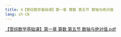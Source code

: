 ```yaml
---
title: 4【管综数学基础课】第一章 算数 第五节 数轴与绝对值
lang: zh-CN
---
```


[【管综数学基础课】第一章 算数 第五节 数轴与绝对值.pdf](https://note.godolphinx.org/images%2Fmath%2Fbasic%2F4%2F%E3%80%90%E7%AE%A1%E7%BB%BC%E6%95%B0%E5%AD%A6%E5%9F%BA%E7%A1%80%E8%AF%BE%E3%80%91%E7%AC%AC%E4%B8%80%E7%AB%A0%20%E7%AE%97%E6%95%B0%20%E7%AC%AC%E4%BA%94%E8%8A%82%20%E6%95%B0%E8%BD%B4%E4%B8%8E%E7%BB%9D%E5%AF%B9%E5%80%BC.pdf)
